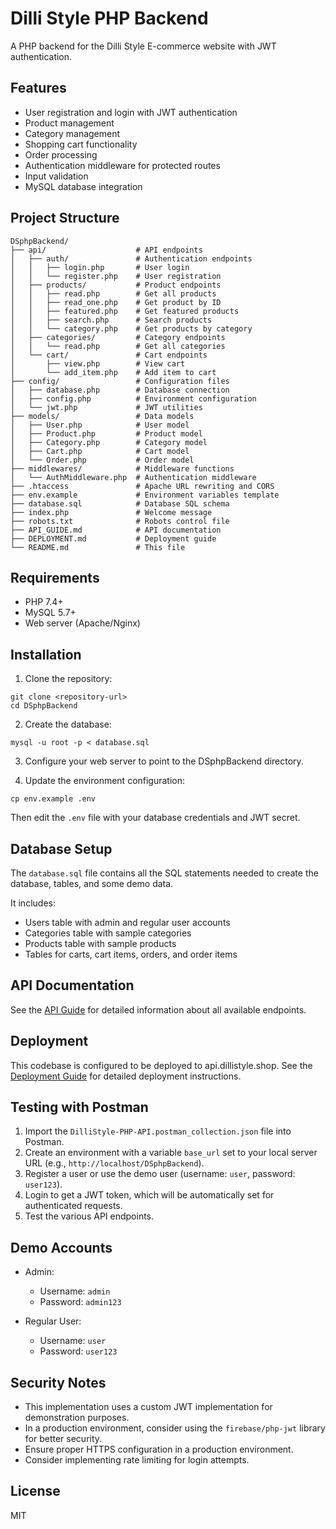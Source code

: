 # Dilli Style PHP Backend

A PHP backend for the Dilli Style E-commerce website with JWT authentication.

## Features

- User registration and login with JWT authentication
- Product management
- Category management
- Shopping cart functionality
- Order processing
- Authentication middleware for protected routes
- Input validation
- MySQL database integration

## Project Structure

```
DSphpBackend/
├── api/                    # API endpoints
│   ├── auth/               # Authentication endpoints
│   │   ├── login.php       # User login
│   │   └── register.php    # User registration
│   ├── products/           # Product endpoints
│   │   ├── read.php        # Get all products
│   │   ├── read_one.php    # Get product by ID
│   │   ├── featured.php    # Get featured products
│   │   ├── search.php      # Search products
│   │   └── category.php    # Get products by category
│   ├── categories/         # Category endpoints
│   │   └── read.php        # Get all categories
│   └── cart/               # Cart endpoints
│       ├── view.php        # View cart
│       └── add_item.php    # Add item to cart
├── config/                 # Configuration files
│   ├── database.php        # Database connection
│   ├── config.php          # Environment configuration
│   └── jwt.php             # JWT utilities
├── models/                 # Data models
│   ├── User.php            # User model
│   ├── Product.php         # Product model
│   ├── Category.php        # Category model
│   ├── Cart.php            # Cart model
│   └── Order.php           # Order model
├── middlewares/            # Middleware functions
│   └── AuthMiddleware.php  # Authentication middleware
├── .htaccess               # Apache URL rewriting and CORS
├── env.example             # Environment variables template
├── database.sql            # Database SQL schema
├── index.php               # Welcome message
├── robots.txt              # Robots control file
├── API_GUIDE.md            # API documentation
├── DEPLOYMENT.md           # Deployment guide
└── README.md               # This file
```

## Requirements

- PHP 7.4+
- MySQL 5.7+
- Web server (Apache/Nginx)

## Installation

1. Clone the repository:
```
git clone <repository-url>
cd DSphpBackend
```

2. Create the database:
```
mysql -u root -p < database.sql
```

3. Configure your web server to point to the DSphpBackend directory.

4. Update the environment configuration:
```
cp env.example .env
```
Then edit the `.env` file with your database credentials and JWT secret.

## Database Setup

The `database.sql` file contains all the SQL statements needed to create the database, tables, and some demo data.

It includes:
- Users table with admin and regular user accounts
- Categories table with sample categories
- Products table with sample products
- Tables for carts, cart items, orders, and order items

## API Documentation

See the [API Guide](API_GUIDE.md) for detailed information about all available endpoints.

## Deployment

This codebase is configured to be deployed to api.dillistyle.shop. See the [Deployment Guide](DEPLOYMENT.md) for detailed deployment instructions.

## Testing with Postman

1. Import the `DilliStyle-PHP-API.postman_collection.json` file into Postman.
2. Create an environment with a variable `base_url` set to your local server URL (e.g., `http://localhost/DSphpBackend`).
3. Register a user or use the demo user (username: `user`, password: `user123`).
4. Login to get a JWT token, which will be automatically set for authenticated requests.
5. Test the various API endpoints.

## Demo Accounts

- Admin: 
  - Username: `admin`
  - Password: `admin123`

- Regular User:
  - Username: `user`
  - Password: `user123`

## Security Notes

- This implementation uses a custom JWT implementation for demonstration purposes.
- In a production environment, consider using the `firebase/php-jwt` library for better security.
- Ensure proper HTTPS configuration in a production environment.
- Consider implementing rate limiting for login attempts.

## License

MIT 